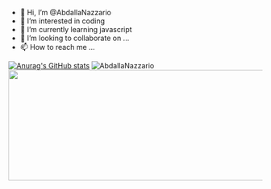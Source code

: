 - 👋 Hi, I’m @AbdallaNazzario
- 👀 I’m interested in coding
- 🌱 I’m currently learning javascript
- 💞️ I’m looking to collaborate on ...
- 📫 How to reach me ...

<!---
AbdallaNazzario/AbdallaNazzario is a ✨ special ✨ repository because its `README.md` (this file) appears on your GitHub profile.
You can click the Preview link to take a look at your changes.
--->
[![Anurag's GitHub stats](https://github-readme-stats.vercel.app/api?username=AbdallaNazzario&show_icons=true&theme=gruvbox)](https://github.com/AbdallaNazzario/github-readme-stats)
<img  src="https://github-readme-stats.vercel.app/api/top-langs?username=AbdallaNazzario&langs_count=5&show_icons=true&locale=en&layout=donut&theme=gruvbox&size_weight=1&count_weight=0" alt="AbdallaNazzario" />
<img width="800" height="220" src="https://streak-stats.demolab.com?user=AbdallaNazzario&theme=highcontrast&hide_border=true&border_radius=5&card_width=800">
